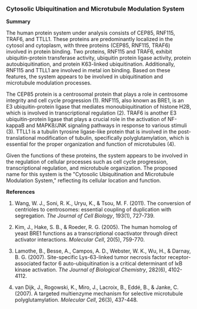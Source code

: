 ### Cytosolic Ubiquitination and Microtubule Modulation System

**Summary**

The human protein system under analysis consists of CEP85, RNF115, TRAF6, and TTLL1. These proteins are predominantly localized in the cytosol and cytoplasm, with three proteins (CEP85, RNF115, TRAF6) involved in protein binding. Two proteins, RNF115 and TRAF6, exhibit ubiquitin-protein transferase activity, ubiquitin protein ligase activity, protein autoubiquitination, and protein K63-linked ubiquitination. Additionally, RNF115 and TTLL1 are involved in metal ion binding. Based on these features, the system appears to be involved in ubiquitination and microtubule modulation processes.

The CEP85 protein is a centrosomal protein that plays a role in centrosome integrity and cell cycle progression (1). RNF115, also known as BRE1, is an E3 ubiquitin-protein ligase that mediates monoubiquitination of histone H2B, which is involved in transcriptional regulation (2). TRAF6 is another E3 ubiquitin-protein ligase that plays a crucial role in the activation of NF-kappaB and MAPK8/JNK signaling pathways in response to various stimuli (3). TTLL1 is a tubulin tyrosine ligase-like protein that is involved in the post-translational modification of tubulin, specifically polyglutamylation, which is essential for the proper organization and function of microtubules (4).

Given the functions of these proteins, the system appears to be involved in the regulation of cellular processes such as cell cycle progression, transcriptional regulation, and microtubule organization. The proposed name for this system is the "Cytosolic Ubiquitination and Microtubule Modulation System," reflecting its cellular location and function.

**References**

1. Wang, W. J., Soni, R. K., Uryu, K., & Tsou, M. F. (2011). The conversion of centrioles to centrosomes: essential coupling of duplication with segregation. *The Journal of Cell Biology*, 193(1), 727-739.

2. Kim, J., Hake, S. B., & Roeder, R. G. (2005). The human homolog of yeast BRE1 functions as a transcriptional coactivator through direct activator interactions. *Molecular Cell*, 20(5), 759-770.

3. Lamothe, B., Besse, A., Campos, A. D., Webster, W. K., Wu, H., & Darnay, B. G. (2007). Site-specific Lys-63-linked tumor necrosis factor receptor-associated factor 6 auto-ubiquitination is a critical determinant of IκB kinase activation. *The Journal of Biological Chemistry*, 282(6), 4102-4112.

4. van Dijk, J., Rogowski, K., Miro, J., Lacroix, B., Eddé, B., & Janke, C. (2007). A targeted multienzyme mechanism for selective microtubule polyglutamylation. *Molecular Cell*, 26(3), 437-448.